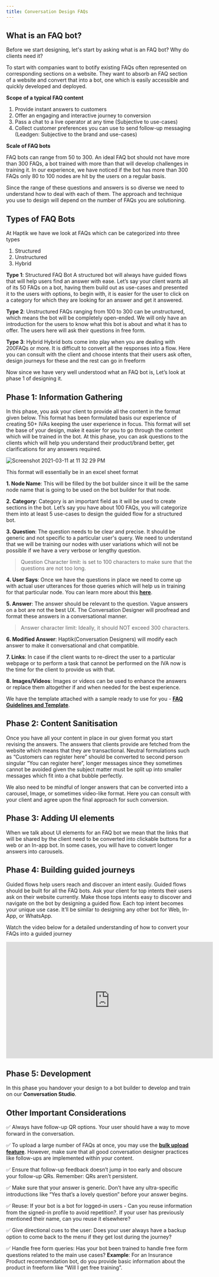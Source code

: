 ```yaml
---
title: Conversation Design FAQs
---
```


## What is an FAQ bot?

Before we start designing, let's start by asking what is an FAQ bot? Why do clients need it?

To start with companies want to botify existing FAQs often represented on corresponding sections on a website. They want to absorb an FAQ section of a website and convert that into a bot, one which is easily accessible and quickly developed and deployed.

**Scope of a typical FAQ content**

1. Provide instant answers to customers
2. Offer an engaging and interactive journey to conversion
3. Pass a chat to a live operator at any time (Subjective to use-cases)
4. Collect customer preferences you can use to send follow-up messaging (Leadgen: Subjective to the brand and use-cases)

**Scale of FAQ bots**

FAQ bots can range from 50 to 300. An ideal FAQ bot should not have more than 300 FAQs, a bot trained with more than that will develop challenges in training it. In our experience, we have noticed if the bot has more than 300 FAQs only 80 to 100 nodes are hit by the users on a regular basis.

Since the range of these questions and answers is so diverse we need to understand how to deal with each of them. The approach and technique you use to design will depend on the number of FAQs you are solutioning.

## Types of FAQ Bots
At Haptik we have we look at  FAQs which can be categorized into three types
1. Structured
2. Unstructured
3. Hybrid

**Type 1**: Structured FAQ Bot
A structured bot will always have guided flows that will help users find an answer with ease. Let’s say your client wants all of its 50 FAQs on a bot, having them build out as use-cases and presented it to the users with options, to begin with, it is easier for the user to click on a category for which they are looking for an answer and get it answered. 

**Type 2**: Unstructured
FAQs ranging from 100 to 300 can be unstructured, which means the bot will be completely open-ended.
We will only have an introduction for the users to know what this bot is about and what it has to offer. The users here will ask their questions in free form. 

**Type 3**: Hybrid
Hybrid bots come into play when you are dealing with 200FAQs or more. It is difficult to convert all the responses into a flow. Here you can consult with the client and choose intents that their users ask often, design journeys for these and the rest can go in freeform 

Now since we have very well understood what an FAQ bot is, Let’s look at phase 1 of designing it.

## Phase 1: Information Gathering
In this phase, you ask your client to provide all the content in the format given below. This format has been formulated basis our experience of creating 50+ IVAs keeping the user experience in focus. This format will set the base of your design, make it easier for you to go through the content which will be trained in the bot. At this phase, you can ask questions to the clients which will help you understand their product/brand better, get clarifications for any answers required.

![Screenshot 2021-03-11 at 11 32 29 PM](https://user-images.githubusercontent.com/85490713/123210207-5132a080-d4df-11eb-893c-a76bb06ed647.png)

This format will essentially be in an excel sheet format

**1. Node Name**: This will be filled by the bot builder since it will be the same node name that is going to be used on the bot builder for that node.

**2. Category**: Category is an important field as it will be used to create sections in the bot. Let’s say you have about 100 FAQs, you will categorize them into at least 5 use-cases to design the guided flow for a structured bot.

**3. Question**:  The question needs to be clear and precise. It should be generic and not specific to a particular user's query. We need to understand that we will be training our nodes with user variations which will not be possible if we have a very verbose or lengthy question.

> Question Character limit: is set to 100 characters to make sure that the questions are not too long.

**4. User Says**: Once we have the questions in place we need to come up with actual user utterances for those queries which will help us in training for that particular node. You can learn more about this [**here**](https://docs.haptik.ai/bot-builder/basic/user-says).

**5. Answer**: The answer should be relevant to the question. Vague answers on a bot are not the best UX. The Conversation Designer will proofread and format these answers in a conversational manner.

> Answer character limit: Ideally, it should NOT exceed 300 characters.

**6. Modified Answer**: Haptik(Conversation Designers) will modify each answer to make it conversational and chat compatible.

**7. Links**: In case if the client wants to re-direct the user to a particular webpage or to perform a task that cannot be performed on the IVA now is the time for the client to provide us with that. 

**8. Images/Videos**: Images or videos can be used to enhance the answers or replace them altogether if and when needed for the best experience.

We have the template attached with a sample ready to use for you - [**FAQ Guidelines and Template**](https://github.com/avanikawa/docs_haptik/files/6707821/FAQ.Guidelines.and.Template.xlsx).

## Phase 2: Content Sanitisation

Once you have all your content in place in our given format you start revising the answers. The answers that clients provide are fetched from the website which means that they are transactional. Neutral formulations such as “Customers can register here” should be converted to second person singular ”You can register here”, longer messages since they sometimes cannot be avoided given the subject matter must be split up into smaller messages which fit into a chat bubble perfectly.

We also need to be mindful of longer answers that can be converted into a carousel, Image, or sometimes video-like format. Here you can consult with your client and agree upon the final approach for such conversion.

## Phase 3: Adding UI elements

When we talk about UI elements for an FAQ bot we mean that the links that will be shared by the client need to be converted into clickable buttons for a web or an In-app bot. In some cases, you will have to convert longer answers into carousels. 

## Phase 4: Building guided journeys

Guided flows help users reach and discover an intent easily. Guided flows should be built for all the FAQ bots. Ask your client for top intents their users ask on their website currently. Make those tops intents easy to discover and navigate on the bot by designing a guided flow. Each top intent becomes your unique use case. It’ll be similar to designing any other bot for Web, In-App, or WhatsApp.

Watch the video below for a detailed understanding of how to convert your FAQs into a guided journey

<iframe width="560" height="315" src="https://www.youtube.com/embed/9ZX4YGzD374" title="YouTube video player" frameborder="0" allow="accelerometer; autoplay; clipboard-write; encrypted-media; gyroscope; picture-in-picture" allowfullscreen></iframe>

## Phase 5: Development
In this phase you handover your design to a bot builder to develop and train on our **Conversation Studio**.

## Other Important Considerations

✅ Always have follow-up QR options. Your user should have a way to move forward in the conversation.

✅ To upload a large number of FAQs at once, you may use the [**bulk upload feature**](https://docs.haptik.ai/bot-builder/basic/general-nodes). However, make sure that all good conversation designer practices like follow-ups are implemented within your content.

✅ Ensure that follow-up feedback doesn’t jump in too early and obscure your follow-up QRs. Remember: QRs aren’t persistent.

✅ Make sure that your answer is generic. Don’t have any ultra-specific introductions like “Yes that’s a lovely question” before your answer begins.

✅ Reuse: If your bot is a bot for logged-in users - Can you reuse information from the signed-in profile to avoid repetition?. If your user has previously mentioned their name, can you reuse it elsewhere?

✅ Give directional cues to the user: Does your user always have a backup option to come back to the menu if they get lost during the journey?

✅ Handle free form queries: Has your bot been trained to handle free form questions related to the main use cases? **Example**: For an Insurance Product recommendation bot, do you provide basic information about the product in freeform like “Will I get free training”.
